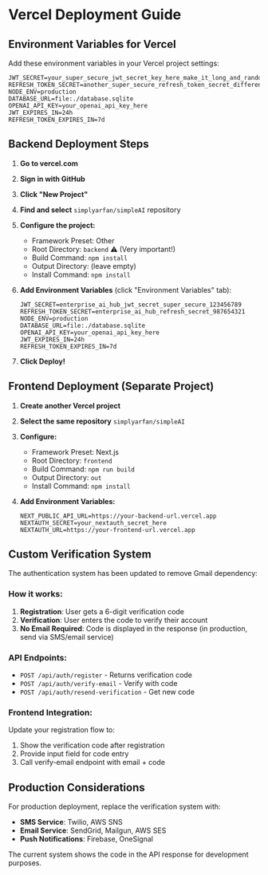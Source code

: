 # Vercel Deployment Guide

## Environment Variables for Vercel

Add these environment variables in your Vercel project settings:

```
JWT_SECRET=your_super_secure_jwt_secret_key_here_make_it_long_and_random_123456789
REFRESH_TOKEN_SECRET=another_super_secure_refresh_token_secret_different_from_jwt_987654321
NODE_ENV=production
DATABASE_URL=file:./database.sqlite
OPENAI_API_KEY=your_openai_api_key_here
JWT_EXPIRES_IN=24h
REFRESH_TOKEN_EXPIRES_IN=7d
```

## Backend Deployment Steps

1. **Go to vercel.com**
2. **Sign in with GitHub**
3. **Click "New Project"**
4. **Find and select** `simplyarfan/simpleAI` repository
5. **Configure the project:**
   - Framework Preset: Other
   - Root Directory: `backend` ⚠️ (Very important!)
   - Build Command: `npm install`
   - Output Directory: (leave empty)
   - Install Command: `npm install`

6. **Add Environment Variables** (click "Environment Variables" tab):
   ```
   JWT_SECRET=enterprise_ai_hub_jwt_secret_super_secure_123456789
   REFRESH_TOKEN_SECRET=enterprise_ai_hub_refresh_secret_987654321
   NODE_ENV=production
   DATABASE_URL=file:./database.sqlite
   OPENAI_API_KEY=your_openai_api_key_here
   JWT_EXPIRES_IN=24h
   REFRESH_TOKEN_EXPIRES_IN=7d
   ```

7. **Click Deploy!**

## Frontend Deployment (Separate Project)

1. **Create another Vercel project**
2. **Select the same repository** `simplyarfan/simpleAI`
3. **Configure:**
   - Framework Preset: Next.js
   - Root Directory: `frontend`
   - Build Command: `npm run build`
   - Output Directory: `out`
   - Install Command: `npm install`

4. **Add Environment Variables:**
   ```
   NEXT_PUBLIC_API_URL=https://your-backend-url.vercel.app
   NEXTAUTH_SECRET=your_nextauth_secret_here
   NEXTAUTH_URL=https://your-frontend-url.vercel.app
   ```

## Custom Verification System

The authentication system has been updated to remove Gmail dependency:

### How it works:
1. **Registration**: User gets a 6-digit verification code
2. **Verification**: User enters the code to verify their account
3. **No Email Required**: Code is displayed in the response (in production, send via SMS/email service)

### API Endpoints:
- `POST /api/auth/register` - Returns verification code
- `POST /api/auth/verify-email` - Verify with code
- `POST /api/auth/resend-verification` - Get new code

### Frontend Integration:
Update your registration flow to:
1. Show the verification code after registration
2. Provide input field for code entry
3. Call verify-email endpoint with email + code

## Production Considerations

For production deployment, replace the verification system with:
- **SMS Service**: Twilio, AWS SNS
- **Email Service**: SendGrid, Mailgun, AWS SES
- **Push Notifications**: Firebase, OneSignal

The current system shows the code in the API response for development purposes.
